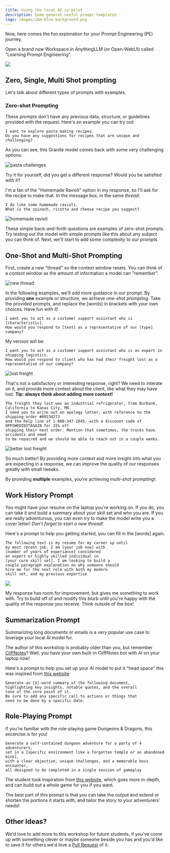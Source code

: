 ```yaml
---
title: Using the local AI co-pilot
description: Some general useful prompt templates
logo: images/ibm-blue-background.png
---
```


Now, here comes the fun exploration for your Prompt Engineering (PE) journey.

Open a brand _new_ Workspace in AnythingLLM (or Open-WebUI) called "Learning Prompt Engineering".

![](../images/anythingllm_learning_pe.png)

## Zero, Single, Multi Shot prompting

Let's talk about different types of prompts with examples.

### Zero-shot Prompting

These prompts don't have any previous data, structure, or guidelines provided with the request. Here's an example you can try out:

```
I want to explore pasta making recipes. 
Do you have any suggestions for recipes that are unique and challenging?
```

As you can see, this Granite model comes back with some very challenging options:

![pasta challenges](../images/anythingllm_pasta_challenges.png)

Try it for yourself, did you get a different response? Would you be satisfied with it?

I'm a fan of the "Homemade Ravioli" option in my response, so I'll ask for the recipe to make that. In the message box, in the same _thread_:

```
I do like some homemade ravioli. 
What is the spinach, ricotta and cheese recipe you suggest?
```

![homemade ravioli](../images/anythingllm_homemade_ravioli.png)

These simple back-and-forth questions are examples of zero-shot prompts. Try testing out the model with simple prompts like this about any subject you can think of. Next, we'll start to add some complexity to our prompts

## One-Shot and Multi-Shot Prompting

First, create a new "thread" so the context window resets. You can think of a *context window* as the amount of information a model can "remember".

![new thread](../images/anythingllm_new_thread.png)

In the following examples, we'll add more guidance in our prompt. By providing **one** example or structure, we achieve *one-shot prompting*. Take the provided prompts, and replace the [words] in brackets with your own choices. Have fun with it!

```
I want you to act as a customer support assistant who is [characteristic]. 
How would you respond to [text] as a representative of our [type] company?
```

My version will be:
```
I want you to act as a customer support assistant who is an expert in shipping logistics. 
How would you respond to client who has had their freight lost as a representative of our company?
```

![lost freight](../images/anythingllm_lost_freight.png)

That's not a satisfactory or interesting response, right? We need to interate on it, and provide more context about the client, like what they may have lost. **Tip: always think about adding more context!**

```
The freight they lost was an industrial refrigerator, from Burbank, California to Kanas City, MO. 
I need you to write out an apology letter, with reference to the shipping order #00234273 
and the help line of 1-800-347-2845, with a discount code of OPPSWEDIDITAGAIN for 15% off 
shipping their next order. Mention that sometimes, the trucks have accidents and need 
to be repaired and we should be able to reach out in a couple weeks.
```

![better lost freight](../images/anythingllm_better_lost_freight.png)

So much better! By providing more context and more insight into what you are expecting in a response, we can improve the quality of our responses greatly with small tweaks.

By providing **multiple** examples, you're achieving *multi-shot prompting*!.

## Work History Prompt

You might have your resume on the laptop you're working on. If you do, you can take it and build a summary about your skill set and who you are. If you are really adventurous, you can even try to make the model write you a cover letter! *Don't forget to start a new thread!*

Here's a prompt to help you getting started, you can fill in the [words] again.

```
The following text is my resume for my career up until
my most recent job. I am [your job now] with
[number of years of experiance] considered
an expert or highly skilled individual in
[your core skill set]. I am looking to build a
couple paragraph explanation on why someone should
hire me for the next role with both my modern
skill set, and my previous expertise
```

![](../images/anythingllm_resume.png)

My response has room for improvement, but gives me something to work with. Try to build off of and modify this blurb until you're happy with the quality of the response you receive. Think outside of the box!

## Summarization Prompt

Summarizing long documents or emails is a very popular use case to leverage your local AI model for.

The author of this workshop is probably older than you, but remember [CliffNotes](https://en.wikipedia.org/wiki/CliffsNotes)? Well, you have your own built-in CliffNotes bot with AI on your laptop now!

Here's a prompt to help you set up your AI model to put it "head space" this was inspired from [this website](https://narrato.io/blog/get-precise-insights-with-30-chatgpt-prompts-for-summary-generation/):

```
Generate an [X]-word summary of the following document,
highlighting key insights, notable quotes, and the overall
tone of the core point of it.
Be sure to add any specific call to actions or things that
need to be done by a specific date.
```

## Role-Playing Prompt

If you're familiar with the role-playing game Dungeons & Dragons, this excercise is for you!

```
Generate a self-contained dungeon adventure for a party of 4 adventurers,
set in a [specific environment like a forgotten temple or an abandoned mine],
with a clear objective, unique challenges, and a memorable boss encounter,
all designed to be completed in a single session of gameplay
```

The student took inspiration from [this website](https://www.the-enchanted-scribe.com/post/6-steps-one-prompt-using-chatgpt-to-generate-one-shot-d-d-adventures), which goes more in-depth, and can build out a whole game for you if you want.

The best part of this prompt is that you can take the output and extend or shorten
the portions it starts with, and tailor the story to your adventurers' needs!

## Other Ideas?

We'd love to add more to this workshop for future students, if you've come up with something
clever or maybe someone beside you has and you'd like to save it for others we'd love
a [Pull Request](https://github.com/IBM/opensource-ai-workshop/tree/main/docs/lab-2) of it.
